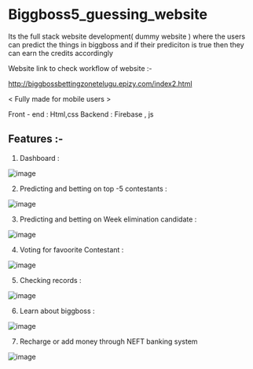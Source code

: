 # Biggboss5_guessing_website 
Its the full stack website development( dummy website ) where the users can predict the things in biggboss and if their prediciton is true then they can earn the credits accordingly

Website link to check workflow of website :-

http://biggbossbettingzonetelugu.epizy.com/index2.html

< Fully made for mobile users >

Front - end : Html,css
Backend : Firebase , js



Features :-
------------

1) Dashboard :



![image](https://user-images.githubusercontent.com/61054037/179732640-dd767684-6489-4730-b4e9-c1e8e491a283.png)






2) Predicting and betting on top -5 contestants :



![image](https://user-images.githubusercontent.com/61054037/179732760-0d463c31-b699-4de0-8cf3-da7c8fdd0ff6.png)







3) Predicting and betting on Week elimination candidate :



![image](https://user-images.githubusercontent.com/61054037/179732938-1abee2a4-cf12-4682-abed-aa50ba3e6b11.png)






4) Voting for favoorite Contestant :



![image](https://user-images.githubusercontent.com/61054037/179733034-2774019e-cdd4-477b-9925-83481d3b3538.png)







5) Checking records : 



![image](https://user-images.githubusercontent.com/61054037/179733102-d4a520f7-5715-4da7-bf28-6b18dd9f8a10.png)






6) Learn about biggboss : 



![image](https://user-images.githubusercontent.com/61054037/179733166-9bc79305-e0a9-476d-b8e9-94991b1c45d3.png)






7) Recharge or add money through NEFT banking system 



![image](https://user-images.githubusercontent.com/61054037/179733244-144f5861-0c0f-43c2-8182-175862ca3fcd.png)










